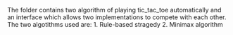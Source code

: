 The folder contains two algorithm of playing tic_tac_toe automatically and an interface which allows two implementations to compete with each other.
The two algotithms used are: 1. Rule-based stragedy 2. Minimax algorithm
